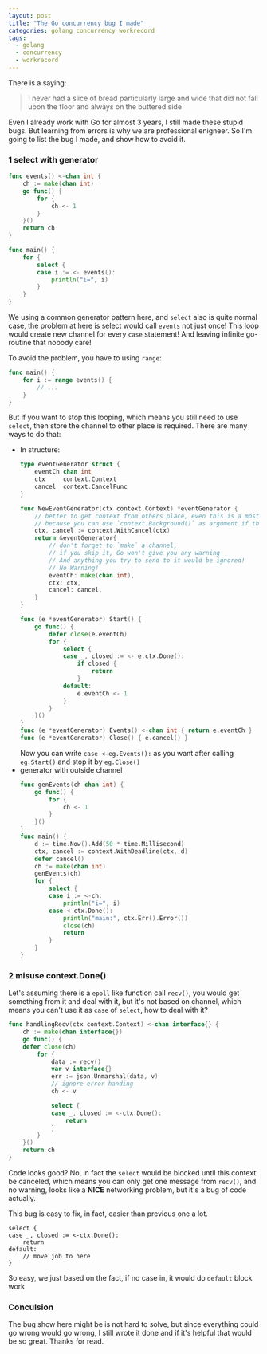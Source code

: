 ```yaml
---
layout: post
title: "The Go concurrency bug I made"
categories: golang concurrency workrecord
tags:
  - golang
  - concurrency
  - workrecord
---
```


There is a saying:

> I never had a slice of bread particularly large and wide that did not fall upon the floor and always on the buttered side

Even I already work with Go for almost 3 years, I still made these stupid bugs.
But learning from errors is why we are professional enigneer.
So I'm going to list the bug I made, and show how to avoid it.

### 1 select with generator

```go
func events() <-chan int {
	ch := make(chan int)
	go func() {
		for {
			ch <- 1
		}
	}()
	return ch
}

func main() {
	for {
		select {
		case i := <- events():
			println("i=", i)
		}
	}
}
```

We using a common generator pattern here, and `select` also is quite normal case, the problem at here is select would call `events` not just once!
This loop would create new channel for every `case` statement! And leaving infinite go-routine that nobody care!

To avoid the problem, you have to using `range`:
```go
func main() {
	for i := range events() {
		// ...
	}
}
```

But if you want to stop this looping, which means you still need to use `select`, then store the channel to other place is required.
There are many ways to do that:

- In structure:
	```go
	type eventGenerator struct {
		eventCh chan int
		ctx     context.Context
		cancel  context.CancelFunc
	}

	func NewEventGenerator(ctx context.Context) *eventGenerator {
		// better to get context from others place, even this is a most up level controller
		// because you can use `context.Background()` as argument if this is the most up level one
		ctx, cancel := context.WithCancel(ctx)
		return &eventGenerator{
			// don't forget to `make` a channel,
			// if you skip it, Go won't give you any warning
			// And anything you try to send to it would be ignored!
			// No Warning!
			eventCh: make(chan int),
			ctx: ctx,
			cancel: cancel,
		}
	}

	func (e *eventGenerator) Start() {
		go func() {
			defer close(e.eventCh)
			for {
				select {
				case _, closed := <- e.ctx.Done():
					if closed {
						return
					}
				default:
					e.eventCh <- 1
				}
			}
		}()
	}
	func (e *eventGenerator) Events() <-chan int { return e.eventCh }
	func (e *eventGenerator) Close() { e.cancel() }
	```
	Now you can write `case <-eg.Events():` as you want after calling `eg.Start()` and stop it by `eg.Close()`
- generator with outside channel
	```go
	func genEvents(ch chan int) {
		go func() {
			for {
				ch <- 1
			}
		}()
	}
	func main() {
		d := time.Now().Add(50 * time.Millisecond)
		ctx, cancel := context.WithDeadline(ctx, d)
		defer cancel()
		ch := make(chan int)
		genEvents(ch)
		for {
			select {
			case i := <-ch:
				println("i=", i)
			case <-ctx.Done():
				println("main:", ctx.Err().Error())
				close(ch)
				return
			}
		}
	}
	```

### 2 misuse context.Done()

Let's assuming there is a `epoll` like function call `recv()`, you would get something from it and deal with it, but it's not based on channel,
which means you can't use it as `case` of `select`, how to deal with it?

```go
func handlingRecv(ctx context.Context) <-chan interface{} {
	ch := make(chan interface{})
	go func() {
	defer close(ch)
		for {
			data := recv()
			var v interface{}
			err := json.Unmarshal(data, v)
			// ignore error handing
			ch <- v

			select {
			case _, closed := <-ctx.Done():
				return
			}
		}
	}()
	return ch
}
```

Code looks good? No, in fact the `select` would be blocked until this context be canceled,
which means you can only get one message from `recv()`, and no warning, looks like a **NICE** networking problem,
but it's a bug of code actually.

This bug is easy to fix, in fact, easier than previous one a lot.

```
select {
case _, closed := <-ctx.Done():
	return
default:
	// move job to here
}
```

So easy, we just based on the fact, if no case in, it would do `default` block work

### Conculsion

The bug show here might be is not hard to solve, but since everything could go wrong would go wrong,
I still wrote it done and if it's helpful that would be so great. Thanks for read.

